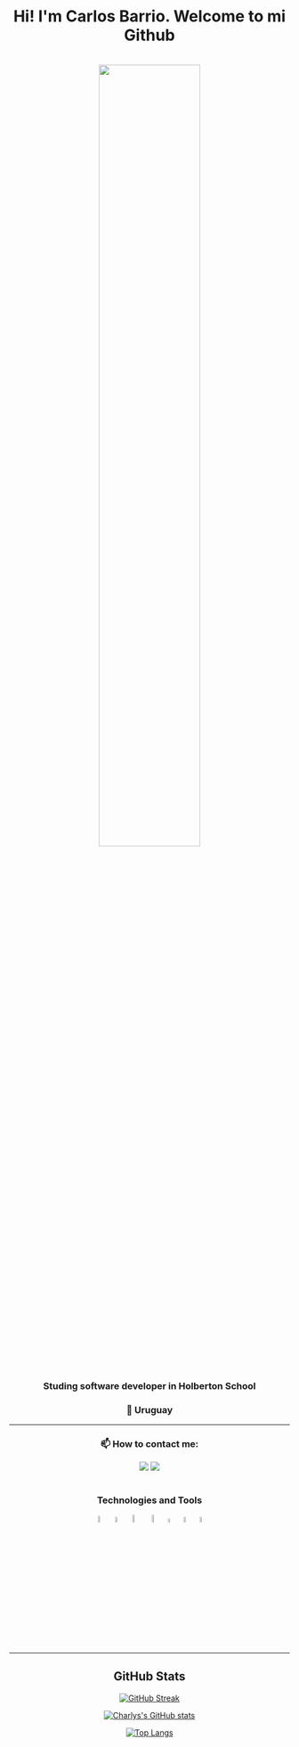 <div id="header" align="center">
<h1 align="cente">Hi! I'm Carlos Barrio. Welcome to mi Github</h1>
<br>
<img src="https://media.giphy.com/media/v1.Y2lkPTc5MGI3NjExNjE3ODdjMTVmY2IyYjZkOTIxNjAyYjMxNjNiMzQyMTI1NzdlMTZjOSZjdD1n/dv6t1fuAPrYHM5mJyT/giphy.gif" width=60% height=60%></img>
<br>
<h3 align="center">Studing software developer in Holberton School</h3>
<h3 align="center">📍 Uruguay</h3>
</div>

---

<h3 align="center"> 📫 How to contact me: </h3>
<div align="center">
<a href="carlos-barrio@hotmail.com"> <img src="https://img.shields.io/static/v1?style=for-the-badge&message=Email&color=ea4335&logo=Gmail&logoColor=FFFFFF&label=" /></a>
<a href="https://www.linkedin.com/in/carlos-j-barrio/"> <img src="https://img.shields.io/static/v1?style=for-the-badge&message=LinkedIn&color=0a66c2&logo=LinkedIn&logoColor=FFFFFF&label=" /></a>
<a href="carlosbarrio.cb96@gmail.com> <img src="https://img.shields.io/badge/Gmail-D14836?style=for-the-badge&logo=gmail&logoColor=white"/></a>
</div>

#

### <p align="center"> **Technologies and Tools** </p>
<div align="center">
<a  href="https://www.python.org/"><img src="https://cdn4.iconfinder.com/data/icons/logos-and-brands/512/267_Python_logo-512.png" alt="Python" width=5.5%></img></a>
  <a  href="https://www.cprogramming.com/"><img src="https://upload.wikimedia.org/wikipedia/commons/thumb/1/18/C_Programming_Language.svg/1200px-C_Programming_Language.svg.png" alt="C Language logo" width=5% heigth=5%></img></a>
  <a  href="https://www.mysql.com/"><img src="https://www.todopostgresql.com/wp-content/uploads/2021/04/mysql2.png" alt="MySQL" width=6%></img></a>
  <img src="https://upload.wikimedia.org/wikipedia/commons/thumb/6/61/HTML5_logo_and_wordmark.svg/512px-HTML5_logo_and_wordmark.svg.png?20170517184425" alt="HTML5 logo" width=6% heigth=6%></img>
  <img src="https://upload.wikimedia.org/wikipedia/commons/thumb/d/d5/CSS3_logo_and_wordmark.svg/1200px-CSS3_logo_and_wordmark.svg.png" alt="CSS3 logo" width=4.3% heigth=4.3%></img>
  <a  href="https://www.gnu.org/software/bash/"><img src="https://upload.wikimedia.org/wikipedia/commons/thumb/4/4b/Bash_Logo_Colored.svg/1200px-Bash_Logo_Colored.svg.png" alt="BASH logo" width=5% heigth=5%></img></a>
  <a  href="https://github.com/"><img src="https://cdn-icons-png.flaticon.com/512/919/919847.png" alt="GitHub logo" width=5% heigth=5%></img></a>
</div>

---

<h2 align="center">GitHub Stats</h2>
<div align="center">

[![GitHub Streak](https://streak-stats.demolab.com?user=charlybarrio&theme=dracula&hide_border=true&date_format=j%20M%5B%20Y%5D)](https://git.io/streak-stats)

[![Charlys's GitHub stats](https://github-readme-stats.vercel.app/api?username=charlybarrio&hide_border=true&theme=darcula)](https://github.com/anuraghazra/github-readme-stats)

[![Top Langs](https://github-readme-stats.vercel.app/api/top-langs/?username=charlybarrio&hide_border=true&theme=darcula&layout=compact)](https://github.com/anuraghazra/github-readme-stats)

</div>

